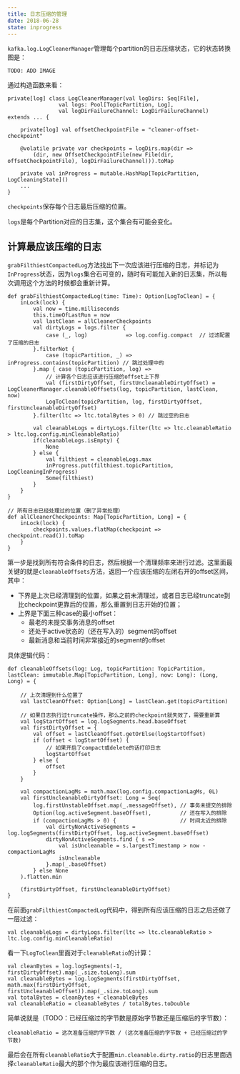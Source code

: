 ```yaml
---
title: 日志压缩的管理
date: 2018-06-28
state: inprogress
---
```


`kafka.log.LogCleanerManager`管理每个partition的日志压缩状态，它的状态转换图是：

    TODO: ADD IMAGE

通过构造函数来看：

    private[log] class LogCleanerManager(val logDirs: Seq[File],
                    val logs: Pool[TopicPartition, Log],
                    val logDirFailureChannel: LogDirFailureChannel) extends ... {

        private[log] val offsetCheckpointFile = "cleaner-offset-checkpoint"

        @volatile private var checkpoints = logDirs.map(dir =>
            (dir, new OffsetCheckpointFile(new File(dir, offsetCheckpointFile), logDirFailureChannel))).toMap

        private val inProgress = mutable.HashMap[TopicPartition, LogCleaningState]()
        ...
    }

`checkpoints`保存每个日志最后压缩的位置。

`logs`是每个Partition对应的日志集，这个集合有可能会变化。

## 计算最应该压缩的日志

`grabFilthiestCompactedLog`方法找出下一次应该进行压缩的日志，并标记为`InProgress`状态，因为`logs`集合石可变的，随时有可能加入新的日志集，所以每次调用这个方法的时候都会重新计算。

    def grabFilthiestCompactedLog(time: Time): Option[LogToClean] = {
        inLock(lock) {
            val now = time.milliseconds
            this.timeOfLastRun = now
            val lastClean = allCleanerCheckpoints
            val dirtyLogs = logs.filter {
                case (_, log)            => log.config.compact  // 过滤配置了压缩的日志
            }.filterNot {
                case (topicPartition, _) => inProgress.contains(topicPartition) // 跳过处理中的
            }.map { case (topicPartition, log) =>
                // 计算各个日志应该进行压缩的offset上下界
                val (firstDirtyOffset, firstUncleanableDirtyOffset) = LogCleanerManager.cleanableOffsets(log, topicPartition, lastClean, now)
                LogToClean(topicPartition, log, firstDirtyOffset, firstUncleanableDirtyOffset)
            }.filter(ltc => ltc.totalBytes > 0) // 跳过空的日志

            val cleanableLogs = dirtyLogs.filter(ltc => ltc.cleanableRatio > ltc.log.config.minCleanableRatio)
            if(cleanableLogs.isEmpty) {
                None
            } else {
                val filthiest = cleanableLogs.max
                inProgress.put(filthiest.topicPartition, LogCleaningInProgress)
                Some(filthiest)
            }
        }
    }

    // 所有日志已经处理过的位置（删了异常处理）
    def allCleanerCheckpoints: Map[TopicPartition, Long] = {
        inLock(lock) {
            checkpoints.values.flatMap(checkpoint => checkpoint.read()).toMap
        }
    }

第一步是找到所有符合条件的日志，然后根据一个清理频率来进行过滤。这里面最关键的就是`cleanableOffsets`方法，返回一个应该压缩的左闭右开的offset区间，其中：

* 下界是上次已经清理到的位置，如果之前未清理过，或者日志已经truncate到比checkpoint更靠后的位置，那么重置到日志开始的位置；
* 上界是下面三种case的最小offset：
    * 最老的未提交事务消息的offset
    * 还处于active状态的（还在写入的）segment的offset
    * 最新消息和当前时间非常接近的segment的offset

具体逻辑代码：

    def cleanableOffsets(log: Log, topicPartition: TopicPartition, lastClean: immutable.Map[TopicPartition, Long], now: Long): (Long, Long) = {

        // 上次清理到什么位置了
        val lastCleanOffset: Option[Long] = lastClean.get(topicPartition)

        // 如果日志执行过truncate操作，那么之前的checkpoint就失效了，需要重新算
        val logStartOffset = log.logSegments.head.baseOffset
        val firstDirtyOffset = {
            val offset = lastCleanOffset.getOrElse(logStartOffset)
            if (offset < logStartOffset) {
                // 如果开启了compact或delete的话打印日志
                logStartOffset
            } else {
                offset
            }
        }

        val compactionLagMs = math.max(log.config.compactionLagMs, 0L)
        val firstUncleanableDirtyOffset: Long = Seq(
            log.firstUnstableOffset.map(_.messageOffset), // 事务未提交的排除
            Option(log.activeSegment.baseOffset),         // 还在写入的排除
            if (compactionLagMs > 0) {                    // 时间太近的排除
                val dirtyNonActiveSegments = log.logSegments(firstDirtyOffset, log.activeSegment.baseOffset)
                dirtyNonActiveSegments.find { s =>
                    val isUncleanable = s.largestTimestamp > now - compactionLagMs
                    isUncleanable
                }.map(_.baseOffset)
            } else None
        ).flatten.min

        (firstDirtyOffset, firstUncleanableDirtyOffset)
    }

在前面`grabFilthiestCompactedLog`代码中，得到所有应该压缩的日志之后还做了一层过滤：

    val cleanableLogs = dirtyLogs.filter(ltc => ltc.cleanableRatio > ltc.log.config.minCleanableRatio)

看一下`LogToClean`里面对于`cleanableRatio`的计算：

    val cleanBytes = log.logSegments(-1, firstDirtyOffset).map(_.size.toLong).sum
    val cleanableBytes = log.logSegments(firstDirtyOffset, math.max(firstDirtyOffset, firstUncleanableOffset)).map(_.size.toLong).sum
    val totalBytes = cleanBytes + cleanableBytes
    val cleanableRatio = cleanableBytes / totalBytes.toDouble

简单说就是（TODO：已经压缩过的字节数是原始字节数还是压缩后的字节数）：

    cleanableRatio = 这次准备压缩的字节数 / (这次准备压缩的字节数 + 已经压缩过的字节数)

最后会在所有`cleanableRatio`大于配置`min.cleanable.dirty.ratio`的日志里面选择`cleanableRatio`最大的那个作为最应该进行压缩的日志。
